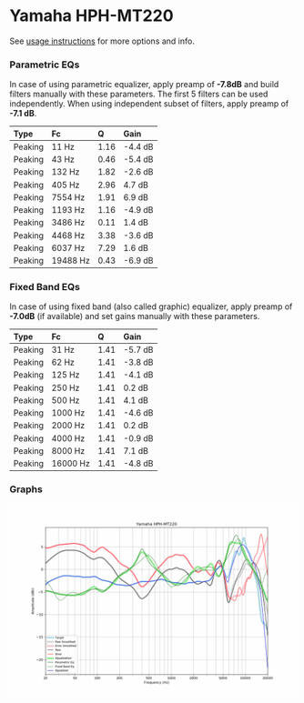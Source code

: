 # Yamaha HPH-MT220
See [usage instructions](https://github.com/jaakkopasanen/AutoEq#usage) for more options and info.

### Parametric EQs
In case of using parametric equalizer, apply preamp of **-7.8dB** and build filters manually
with these parameters. The first 5 filters can be used independently.
When using independent subset of filters, apply preamp of **-7.1 dB**.

| Type    | Fc       |    Q | Gain    |
|:--------|:---------|:-----|:--------|
| Peaking | 11 Hz    | 1.16 | -4.4 dB |
| Peaking | 43 Hz    | 0.46 | -5.4 dB |
| Peaking | 132 Hz   | 1.82 | -2.6 dB |
| Peaking | 405 Hz   | 2.96 | 4.7 dB  |
| Peaking | 7554 Hz  | 1.91 | 6.9 dB  |
| Peaking | 1193 Hz  | 1.16 | -4.9 dB |
| Peaking | 3486 Hz  | 0.11 | 1.4 dB  |
| Peaking | 4468 Hz  | 3.38 | -3.6 dB |
| Peaking | 6037 Hz  | 7.29 | 1.6 dB  |
| Peaking | 19488 Hz | 0.43 | -6.9 dB |

### Fixed Band EQs
In case of using fixed band (also called graphic) equalizer, apply preamp of **-7.0dB**
(if available) and set gains manually with these parameters.

| Type    | Fc       |    Q | Gain    |
|:--------|:---------|:-----|:--------|
| Peaking | 31 Hz    | 1.41 | -5.7 dB |
| Peaking | 62 Hz    | 1.41 | -3.8 dB |
| Peaking | 125 Hz   | 1.41 | -4.1 dB |
| Peaking | 250 Hz   | 1.41 | 0.2 dB  |
| Peaking | 500 Hz   | 1.41 | 4.1 dB  |
| Peaking | 1000 Hz  | 1.41 | -4.6 dB |
| Peaking | 2000 Hz  | 1.41 | 0.2 dB  |
| Peaking | 4000 Hz  | 1.41 | -0.9 dB |
| Peaking | 8000 Hz  | 1.41 | 7.1 dB  |
| Peaking | 16000 Hz | 1.41 | -4.8 dB |

### Graphs
![](./Yamaha%20HPH-MT220.png)